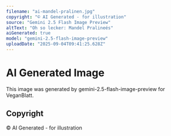 ```yaml
---
filename: "ai-mandel-pralinen.jpg"
copyright: "© AI Generated - for illustration"
source: "Gemini 2.5 Flash Image Preview"
altText: "Oh so lecker: Mandel Pralineés"
aiGenerated: true
model: "gemini-2.5-flash-image-preview"
uploadDate: "2025-09-04T09:41:25.628Z"
---
```


# AI Generated Image

This image was generated by gemini-2.5-flash-image-preview for VeganBlatt.

## Copyright
© AI Generated - for illustration
